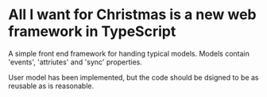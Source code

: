 # All I want for Christmas is a new web framework in TypeScript

A simple front end framework for handing typical models. Models contain 'events', 'attriutes' and 'sync' properties.

User model has been implemented, but the code should be dsigned to be as reusable as is reasonable.
